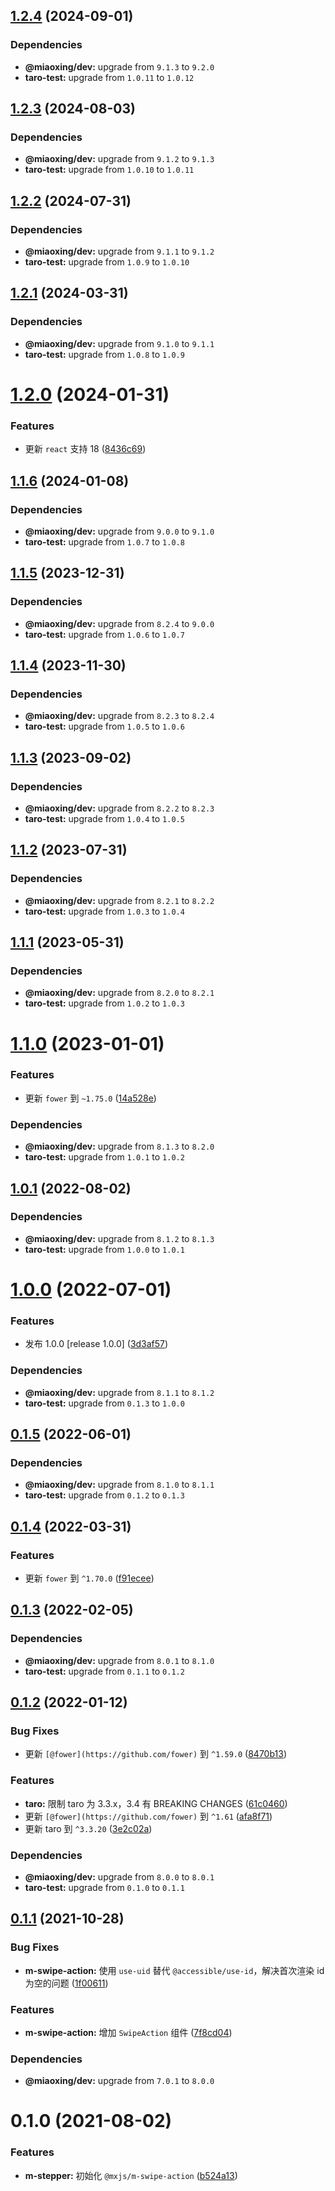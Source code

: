 ## [1.2.4](https://github.com/miaoxing/mxjs-m-swipe-action/compare/v1.2.3...v1.2.4) (2024-09-01)





### Dependencies

* **@miaoxing/dev:** upgrade from `9.1.3` to `9.2.0`
* **taro-test:** upgrade from `1.0.11` to `1.0.12`

## [1.2.3](https://github.com/miaoxing/mxjs-m-swipe-action/compare/v1.2.2...v1.2.3) (2024-08-03)





### Dependencies

* **@miaoxing/dev:** upgrade from `9.1.2` to `9.1.3`
* **taro-test:** upgrade from `1.0.10` to `1.0.11`

## [1.2.2](https://github.com/miaoxing/mxjs-m-swipe-action/compare/v1.2.1...v1.2.2) (2024-07-31)





### Dependencies

* **@miaoxing/dev:** upgrade from `9.1.1` to `9.1.2`
* **taro-test:** upgrade from `1.0.9` to `1.0.10`

## [1.2.1](https://github.com/miaoxing/mxjs-m-swipe-action/compare/v1.2.0...v1.2.1) (2024-03-31)





### Dependencies

* **@miaoxing/dev:** upgrade from `9.1.0` to `9.1.1`
* **taro-test:** upgrade from `1.0.8` to `1.0.9`

# [1.2.0](https://github.com/miaoxing/mxjs-m-swipe-action/compare/v1.1.6...v1.2.0) (2024-01-31)


### Features

* 更新 `react` 支持 18 ([8436c69](https://github.com/miaoxing/mxjs-m-swipe-action/commit/8436c6930cc6cf642392263c0b2262b9acca0752))

## [1.1.6](https://github.com/miaoxing/mxjs-m-swipe-action/compare/v1.1.5...v1.1.6) (2024-01-08)





### Dependencies

* **@miaoxing/dev:** upgrade from `9.0.0` to `9.1.0`
* **taro-test:** upgrade from `1.0.7` to `1.0.8`

## [1.1.5](https://github.com/miaoxing/mxjs-m-swipe-action/compare/v1.1.4...v1.1.5) (2023-12-31)





### Dependencies

* **@miaoxing/dev:** upgrade from `8.2.4` to `9.0.0`
* **taro-test:** upgrade from `1.0.6` to `1.0.7`

## [1.1.4](https://github.com/miaoxing/mxjs-m-swipe-action/compare/v1.1.3...v1.1.4) (2023-11-30)





### Dependencies

* **@miaoxing/dev:** upgrade from `8.2.3` to `8.2.4`
* **taro-test:** upgrade from `1.0.5` to `1.0.6`

## [1.1.3](https://github.com/miaoxing/mxjs-m-swipe-action/compare/v1.1.2...v1.1.3) (2023-09-02)





### Dependencies

* **@miaoxing/dev:** upgrade from `8.2.2` to `8.2.3`
* **taro-test:** upgrade from `1.0.4` to `1.0.5`

## [1.1.2](https://github.com/miaoxing/mxjs-m-swipe-action/compare/v1.1.1...v1.1.2) (2023-07-31)





### Dependencies

* **@miaoxing/dev:** upgrade from `8.2.1` to `8.2.2`
* **taro-test:** upgrade from `1.0.3` to `1.0.4`

## [1.1.1](https://github.com/miaoxing/mxjs-m-swipe-action/compare/v1.1.0...v1.1.1) (2023-05-31)





### Dependencies

* **@miaoxing/dev:** upgrade from `8.2.0` to `8.2.1`
* **taro-test:** upgrade from `1.0.2` to `1.0.3`

# [1.1.0](https://github.com/miaoxing/mxjs-m-swipe-action/compare/v1.0.1...v1.1.0) (2023-01-01)


### Features

* 更新 `fower` 到 `~1.75.0` ([14a528e](https://github.com/miaoxing/mxjs-m-swipe-action/commit/14a528e9824502a1db95ccc876845e376f03c9e1))





### Dependencies

* **@miaoxing/dev:** upgrade from `8.1.3` to `8.2.0`
* **taro-test:** upgrade from `1.0.1` to `1.0.2`

## [1.0.1](https://github.com/miaoxing/mxjs-m-swipe-action/compare/v1.0.0...v1.0.1) (2022-08-02)





### Dependencies

* **@miaoxing/dev:** upgrade from `8.1.2` to `8.1.3`
* **taro-test:** upgrade from `1.0.0` to `1.0.1`

# [1.0.0](https://github.com/miaoxing/mxjs-m-swipe-action/compare/v0.1.5...v1.0.0) (2022-07-01)


### Features

* 发布 1.0.0 [release 1.0.0] ([3d3af57](https://github.com/miaoxing/mxjs-m-swipe-action/commit/3d3af57d7f72dc475552680bdb8704a1f6c3f8d7))





### Dependencies

* **@miaoxing/dev:** upgrade from `8.1.1` to `8.1.2`
* **taro-test:** upgrade from `0.1.3` to `1.0.0`

## [0.1.5](https://github.com/miaoxing/mxjs-m-swipe-action/compare/v0.1.4...v0.1.5) (2022-06-01)





### Dependencies

* **@miaoxing/dev:** upgrade from `8.1.0` to `8.1.1`
* **taro-test:** upgrade from `0.1.2` to `0.1.3`

## [0.1.4](https://github.com/miaoxing/mxjs-m-swipe-action/compare/v0.1.3...v0.1.4) (2022-03-31)


### Features

* 更新 `fower` 到 `^1.70.0` ([f91ecee](https://github.com/miaoxing/mxjs-m-swipe-action/commit/f91ecee3dc29c34c65e4869b4b7861bd8a4f1f26))

## [0.1.3](https://github.com/miaoxing/mxjs-m-swipe-action/compare/v0.1.2...v0.1.3) (2022-02-05)





### Dependencies

* **@miaoxing/dev:** upgrade from `8.0.1` to `8.1.0`
* **taro-test:** upgrade from `0.1.1` to `0.1.2`

## [0.1.2](https://github.com/miaoxing/mxjs-m-swipe-action/compare/v0.1.1...v0.1.2) (2022-01-12)


### Bug Fixes

* 更新 `[@fower](https://github.com/fower)` 到 `^1.59.0` ([8470b13](https://github.com/miaoxing/mxjs-m-swipe-action/commit/8470b136f6061e639f320f712ab1acbb9feebd6d))


### Features

* **taro:** 限制 taro 为 3.3.x，3.4 有 BREAKING CHANGES ([61c0460](https://github.com/miaoxing/mxjs-m-swipe-action/commit/61c046087c96facdbd23a0f44f1bea7103ff0ce7))
* 更新 `[@fower](https://github.com/fower)` 到 `^1.61` ([afa8f71](https://github.com/miaoxing/mxjs-m-swipe-action/commit/afa8f71665b5becec6018f7a23fb4f9a8d64e918))
* 更新 taro 到 `^3.3.20` ([3e2c02a](https://github.com/miaoxing/mxjs-m-swipe-action/commit/3e2c02a7cde6e0b13fa992c217e0164d9c2f3085))





### Dependencies

* **@miaoxing/dev:** upgrade from `8.0.0` to `8.0.1`
* **taro-test:** upgrade from `0.1.0` to `0.1.1`

## [0.1.1](https://github.com/miaoxing/mxjs-m-swipe-action/compare/v0.1.0...v0.1.1) (2021-10-28)


### Bug Fixes

* **m-swipe-action:** 使用 `use-uid` 替代 `@accessible/use-id`，解决首次渲染 id 为空的问题 ([1f00611](https://github.com/miaoxing/mxjs-m-swipe-action/commit/1f006119dc3fb345c1ae18fae6be9f6c2d085ddf))


### Features

* **m-swipe-action:** 增加 `SwipeAction` 组件 ([7f8cd04](https://github.com/miaoxing/mxjs-m-swipe-action/commit/7f8cd04893c716959bb8469d3c09eab09b8b01d4))





### Dependencies

* **@miaoxing/dev:** upgrade from `7.0.1` to `8.0.0`

# 0.1.0 (2021-08-02)


### Features

* **m-stepper:** 初始化 `@mxjs/m-swipe-action` ([b524a13](https://github.com/miaoxing/mxjs-m-swipe-action/commit/b524a13c531658a442eb528e8606af365074fef4))
